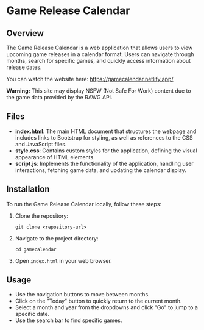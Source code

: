 # Game Release Calendar

## Overview
The Game Release Calendar is a web application that allows users to view upcoming game releases in a calendar format. Users can navigate through months, search for specific games, and quickly access information about release dates.

You can watch the website here: https://gamecalendar.netlify.app/

**Warning:** This site may display NSFW (Not Safe For Work) content due to the game data provided by the RAWG API.

## Files
- **index.html**: The main HTML document that structures the webpage and includes links to Bootstrap for styling, as well as references to the CSS and JavaScript files.
- **style.css**: Contains custom styles for the application, defining the visual appearance of HTML elements.
- **script.js**: Implements the functionality of the application, handling user interactions, fetching game data, and updating the calendar display.

## Installation
To run the Game Release Calendar locally, follow these steps:

1. Clone the repository:
   ```
   git clone <repository-url>
   ```
2. Navigate to the project directory:
   ```
   cd gamecalendar
   ```
3. Open `index.html` in your web browser.

## Usage
- Use the navigation buttons to move between months.
- Click on the "Today" button to quickly return to the current month.
- Select a month and year from the dropdowns and click "Go" to jump to a specific date.
- Use the search bar to find specific games.
